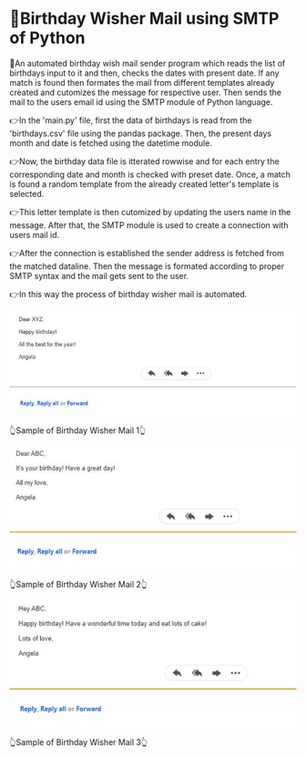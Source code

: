 # 🎂Birthday Wisher Mail using SMTP of Python

🌟An automated birthday wish mail sender program which reads the list of birthdays input to it and then, checks the dates with present date. If any match
is found then formates the mail from different templates already created and cutomizes the message for respective user. Then sends the mail to the users email id using 
the SMTP module of Python language.

👉In the 'main.py' file, first the data of birthdays is read from the 'birthdays.csv' file using the pandas package. Then, the present days month and date is fetched
using the datetime module. 

👉Now, the birthday data file is itterated rowwise and for each entry the corresponding date and month is checked with preset date. Once, a match is found a random 
template from the already created letter's template is selected. 

👉This letter template is then cutomized by updating the users name in the message. After that, the SMTP module is used to create a connection with users mail id.

👉After the connection is established the sender address is fetched from the matched dataline. Then the message is formated according to proper SMTP syntax and 
the mail gets sent to the user.

👉In this way the process of birthday wisher mail is automated.

![Sample of mail sent 1](https://github.com/bellaryyash23/Birthday_Wisher_Mail_SMTP/blob/master/samples/letter1.JPG?raw=true)

👆Sample of Birthday Wisher Mail 1👆

![Sample of mail sent 2](https://github.com/bellaryyash23/Birthday_Wisher_Mail_SMTP/blob/master/samples/letter2.JPG?raw=true)

👆Sample of Birthday Wisher Mail 2👆

![Sample of mail sent 1](https://github.com/bellaryyash23/Birthday_Wisher_Mail_SMTP/blob/master/samples/letter3.JPG?raw=true)

👆Sample of Birthday Wisher Mail 3👆
